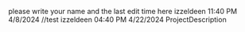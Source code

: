 please write your name and the last edit time here
izzeldeen 11:40 PM 4/8/2024    //test
izzeldeen 04:40 PM 4/22/2024    ProjectDescription
